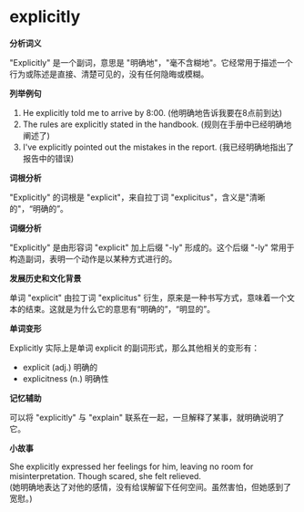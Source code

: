 # explicitly

**分析词义**

  

"Explicitly" 是一个副词，意思是 "明确地"，"毫不含糊地"。它经常用于描述一个行为或陈述是直接、清楚可见的，没有任何隐晦或模糊。

  

**列举例句**

  

1.  He explicitly told me to arrive by 8:00. (他明确地告诉我要在8点前到达)
2.  The rules are explicitly stated in the handbook. (规则在手册中已经明确地阐述了)
3.  I've explicitly pointed out the mistakes in the report. (我已经明确地指出了报告中的错误)

  

**词根分析**

  

"Explicitly" 的词根是 "explicit"，来自拉丁词 "explicitus"，含义是"清晰的"，“明确的”。

  

**词缀分析**

  

"Explicitly" 是由形容词 "explicit" 加上后缀 "-ly" 形成的。这个后缀 "-ly" 常用于构造副词，表明一个动作是以某种方式进行的。

  

**发展历史和文化背景**

  

单词 "explicit" 由拉丁词 "explicitus" 衍生，原来是一种书写方式，意味着一个文本的结束。这就是为什么它的意思有“明确的”，“明显的”。

  

**单词变形**

  

Explicitly 实际上是单词 explicit 的副词形式，那么其他相关的变形有：

  

*   explicit (adj.) 明确的
*   explicitness (n.) 明确性

  

**记忆辅助**

  

可以将 "explicitly" 与 "explain" 联系在一起，一旦解释了某事，就明确说明了它。

  

**小故事**

  

She explicitly expressed her feelings for him, leaving no room for misinterpretation. Though scared, she felt relieved.  
(她明确地表达了对他的感情，没有给误解留下任何空间。虽然害怕，但她感到了宽慰。)
